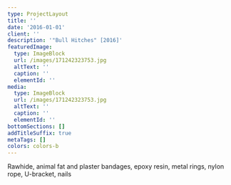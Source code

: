 ```yaml
---
type: ProjectLayout
title: ''
date: '2016-01-01'
client: ''
description: '"Bull Hitches" [2016]'
featuredImage:
  type: ImageBlock
  url: /images/171242323753.jpg
  altText: ''
  caption: ''
  elementId: ''
media:
  type: ImageBlock
  url: /images/171242323753.jpg
  altText: ''
  caption: ''
  elementId: ''
bottomSections: []
addTitleSuffix: true
metaTags: []
colors: colors-b
---
```

Rawhide, animal fat and plaster bandages, epoxy resin, metal rings, nylon rope, U-bracket, nails
